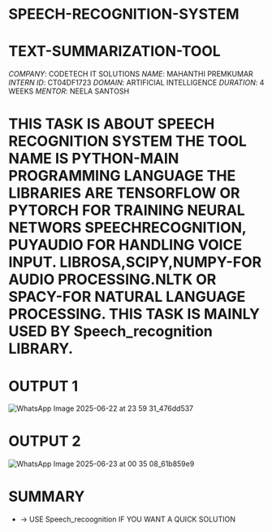 # SPEECH-RECOGNITION-SYSTEM
# TEXT-SUMMARIZATION-TOOL
*COMPANY*: CODETECH IT SOLUTIONS
*NAME*: MAHANTHI PREMKUMAR
*INTERN ID*: CT04DF1723
*DOMAIN*: ARTIFICIAL INTELLIGENCE
*DURATION*: 4 WEEKS
*MENTOR*: NEELA SANTOSH

# THIS TASK IS ABOUT SPEECH RECOGNITION SYSTEM THE TOOL NAME IS PYTHON-MAIN PROGRAMMING LANGUAGE THE LIBRARIES ARE TENSORFLOW OR PYTORCH FOR TRAINING NEURAL NETWORS SPEECHRECOGNITION, PUYAUDIO FOR HANDLING VOICE INPUT. LIBROSA,SCIPY,NUMPY-FOR AUDIO PROCESSING.NLTK OR SPACY-FOR NATURAL LANGUAGE PROCESSING. THIS TASK IS MAINLY USED BY Speech_recognition LIBRARY.


# OUTPUT 1

![WhatsApp Image 2025-06-22 at 23 59 31_476dd537](https://github.com/user-attachments/assets/05c54d3c-7873-45fa-b175-2c8095beb858)

# OUTPUT 2

![WhatsApp Image 2025-06-23 at 00 35 08_61b859e9](https://github.com/user-attachments/assets/f76622ad-52cb-486c-a7f0-cd6593dd0649)

# SUMMARY
* -> USE Speech_recoognition IF YOU WANT A QUICK SOLUTION
